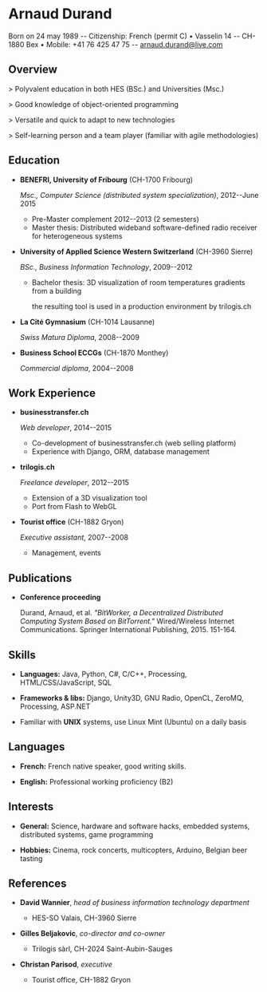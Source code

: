 Arnaud Durand
=============

Born on 24 may 1989 -- Citizenship: French (permit C) • Vasselin 14 -- CH-1880 Bex • Mobile: +41 76 425 47 75 -- [arnaud.durand@live.com](mailto:arnaud.durand@live.com)

Overview
--------

\> Polyvalent education in both HES (BSc.) and Universities (Msc.)

\> Good knowledge of object-oriented programming

\> Versatile and quick to adapt to new technologies

\> Self-learning person and a team player (familiar with agile methodologies)


Education
---------

*   **BENEFRI, University of Fribourg** (CH-1700 Fribourg)

    *Msc., Computer Science (distributed system specialization)*, 2012--June 2015

    -   Pre-Master complement 2012--2013 (2 semesters)
    -   Master thesis: Distributed wideband software-defined radio receiver for heterogeneous systems

*   **University of Applied Science Western Switzerland** (CH-3960 Sierre)

    *BSc., Business Information Technology*, 2009--2012

    -   Bachelor thesis: 3D visualization of room temperatures gradients from a building

        the resulting tool is used in a production environment by trilogis.ch

*   **La Cité Gymnasium** (CH-1014 Lausanne)

    *Swiss Matura Diploma*, 2008--2009

*   **Business School ECCGs** (CH-1870 Monthey)

    *Commercial diploma*, 2004--2008


Work Experience
----------

*   **businesstransfer.ch**

    *Web developer*, 2014--2015

    -   Co-development of businesstransfer.ch (web selling platform)
    -   Experience with Django, ORM, database management

*   **trilogis.ch**

    *Freelance developer*, 2012--2015

    -   Extension of a 3D visualization tool
    -   Port from Flash to WebGL

*   **Tourist office** (CH-1882 Gryon)

    *Executive assistant*, 2007--2008

    -   Management, events


Publications
------------

*   **Conference proceeding**

    Durand, Arnaud, et al. *"BitWorker, a Decentralized Distributed Computing System Based on BitTorrent."* Wired/Wireless Internet Communications. Springer International Publishing, 2015. 151-164.


Skills
------

*   **Languages:** Java, Python, C#, C/C++, Processing, HTML/CSS/JavaScript, SQL

*   **Frameworks & libs:** Django, Unity3D, GNU Radio, OpenCL, ZeroMQ, Processing, ASP.NET

*   Familiar with **UNIX** systems, use Linux Mint (Ubuntu) on a daily basis


Languages
---------

*   **French:** French native speaker, good writing skills.

*   **English:** 	Professional working proficiency (B2)


Interests
---------

*   **General:** Science, hardware and software hacks, embedded systems, distributed systems, game programming

*   **Hobbies:** Cinema, rock concerts, multicopters, Arduino, Belgian beer tasting


References
----------

*   **David Wannier**, *head of business information technology department*

    -   HES-SO Valais, CH-3960 Sierre

*   **Gilles Beljakovic**, *co-director and co-owner*

    -   Trilogis sàrl, CH-2024 Saint-Aubin-Sauges

*   **Christan Parisod**, *executive*

    -   Tourist office, CH-1882 Gryon
